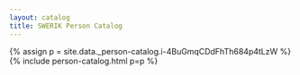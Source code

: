 ```yaml
---
layout: catalog
title: SWERIK Person Catalog
---
```

{% assign p = site.data._person-catalog.i-4BuGmqCDdFhTh684p4tLzW %}
{% include person-catalog.html p=p %}

